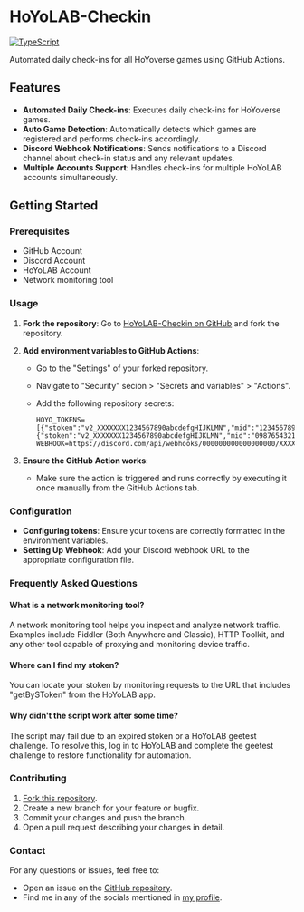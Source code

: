 # HoYoLAB-Checkin
[![TypeScript](https://img.shields.io/static/v1?style=for-the-badge&label=TypeScript&message=v4.5&color=3178C6&logo=typescript)](https://www.typescriptlang.org/)

Automated daily check-ins for all HoYoverse games using GitHub Actions.

## Features

- **Automated Daily Check-ins**: Executes daily check-ins for HoYoverse games.
- **Auto Game Detection**: Automatically detects which games are registered and performs check-ins accordingly.
- **Discord Webhook Notifications**: Sends notifications to a Discord channel about check-in status and any relevant updates.
- **Multiple Accounts Support**: Handles check-ins for multiple HoYoLAB accounts simultaneously.


## Getting Started

### Prerequisites

- GitHub Account
- Discord Account
- HoYoLAB Account
- Network monitoring tool

### Usage

1. **Fork the repository**: Go to [HoYoLAB-Checkin on GitHub](https://github.com/yourusername/HoYoLAB-Checkin) and fork the repository.

2. **Add environment variables to GitHub Actions**:

   - Go to the "Settings" of your forked repository.
   - Navigate to "Security" secion > "Secrets and variables" > "Actions".
   - Add the following repository secrets:

     ```env
     HOYO_TOKENS=[{"stoken":"v2_XXXXXXX1234567890abcdefgHIJKLMN","mid":"1234567890_abc"},{"stoken":"v2_XXXXXXX1234567890abcdefgHIJKLMN","mid":"0987654321_def"}]
     WEBHOOK=https://discord.com/api/webhooks/000000000000000000/XXXXXXXXXXXXXXXXXXXXXXXXXXXXXXXXXXXXXXXXXXXXXXXXXXXXXXXXXXXXXXXX
     ```

3. **Ensure the GitHub Action works**:

   - Make sure the action is triggered and runs correctly by executing it once manually from the GitHub Actions tab.

### Configuration

- **Configuring tokens**: Ensure your tokens are correctly formatted in the environment variables.
- **Setting Up Webhook**: Add your Discord webhook URL to the appropriate configuration file.


### Frequently Asked Questions

#### What is a network monitoring tool?

A network monitoring tool helps you inspect and analyze network traffic. Examples include Fiddler (Both Anywhere and Classic), HTTP Toolkit, and any other tool capable of proxying and monitoring device traffic.

#### Where can I find my stoken?

You can locate your stoken by monitoring requests to the URL that includes "getBySToken" from the HoYoLAB app.

#### Why didn't the script work after some time?

The script may fail due to an expired stoken or a HoYoLAB geetest challenge. To resolve this, log in to HoYoLAB and complete the geetest challenge to restore functionality for automation.


### Contributing

1. [Fork this repository](https://github.com/thereallo1026/HoYoLAB-Checkin).
2. Create a new branch for your feature or bugfix.
3. Commit your changes and push the branch.
4. Open a pull request describing your changes in detail.

### Contact

For any questions or issues, feel free to:
- Open an issue on the [GitHub repository](https://github.com/thereallo1026/HoYoLAB-Checkin/issues).
- Find me in any of the socials mentioned in [my profile](https://thereallo.dev).

